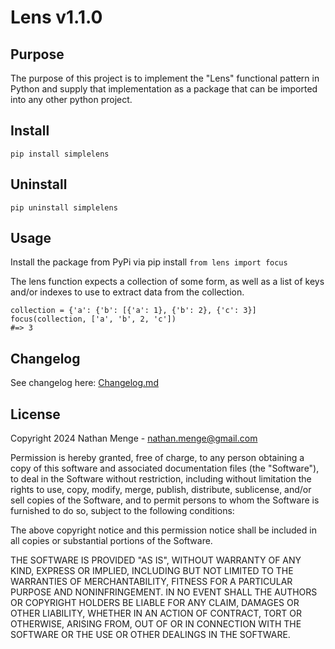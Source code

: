 # Lens v1.1.0

## Purpose

The purpose of this project is to implement the "Lens" functional pattern in Python and supply that implementation as a package that can be imported into any other python project.


## Install

    pip install simplelens

## Uninstall

    pip uninstall simplelens

## Usage
Install the package from PyPi via pip install
`from lens import focus`

The lens function expects a collection of some form, as well as a list of keys and/or indexes to use to extract data 
from the collection.

    collection = {'a': {'b': [{'a': 1}, {'b': 2}, {'c': 3}]
    focus(collection, ['a', 'b', 2, 'c'])
    #=> 3


## Changelog
  See changelog here: [Changelog.md](changelog.md)


## License

Copyright 2024 Nathan Menge - nathan.menge@gmail.com

Permission is hereby granted, free of charge, to any person obtaining a copy of this software and associated
documentation files (the "Software"), to deal in the Software without restriction, including without limitation the
rights to use, copy, modify, merge, publish, distribute, sublicense, and/or sell copies of the Software, and to
permit persons to whom the Software is furnished to do so, subject to the following conditions:

The above copyright notice and this permission notice shall be included in all copies or substantial portions of the
Software.

THE SOFTWARE IS PROVIDED "AS IS", WITHOUT WARRANTY OF ANY KIND, EXPRESS OR IMPLIED, INCLUDING BUT NOT LIMITED TO THE
WARRANTIES OF MERCHANTABILITY, FITNESS FOR A PARTICULAR PURPOSE AND NONINFRINGEMENT. IN NO EVENT SHALL THE AUTHORS
OR COPYRIGHT HOLDERS BE LIABLE FOR ANY CLAIM, DAMAGES OR OTHER LIABILITY, WHETHER IN AN ACTION OF CONTRACT, TORT OR
OTHERWISE, ARISING FROM, OUT OF OR IN CONNECTION WITH THE SOFTWARE OR THE USE OR OTHER DEALINGS IN THE SOFTWARE.
